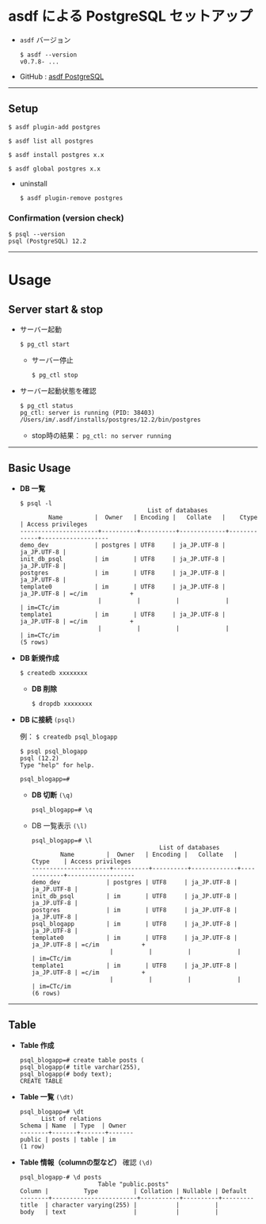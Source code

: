 # asdf による PostgreSQL セットアップ

- `asdf` バージョン

  ```
  $ asdf --version
  v0.7.8- ...
  ```

- GitHub : [asdf PostgreSQL](https://github.com/smashedtoatoms/asdf-postgres)

---

## Setup

```
$ asdf plugin-add postgres

$ asdf list all postgres

$ asdf install postgres x.x

$ asdf global postgres x.x
```

- uninstall

  `$ asdf plugin-remove postgres`

### Confirmation (version check)

```
$ psql --version
psql (PostgreSQL) 12.2
```

---

# Usage

## Server start & stop

- サーバー起動

  ```
  $ pg_ctl start
  ```

  - サーバー停止

    ```
    $ pg_ctl stop
    ```

- サーバー起動状態を確認

  ```
  $ pg_ctl status
  pg_ctl: server is running (PID: 38403)
  /Users/im/.asdf/installs/postgres/12.2/bin/postgres
  ```

  - stop時の結果： `pg_ctl: no server running`

---

## Basic Usage

- __DB 一覧__

  ```
  $ psql -l
                                      List of databases
          Name         |  Owner   | Encoding |   Collate   |    Ctype    | Access privileges 
  ----------------------+----------+----------+-------------+-------------+-------------------
  demo_dev             | postgres | UTF8     | ja_JP.UTF-8 | ja_JP.UTF-8 | 
  init_db_psql         | im       | UTF8     | ja_JP.UTF-8 | ja_JP.UTF-8 | 
  postgres             | im       | UTF8     | ja_JP.UTF-8 | ja_JP.UTF-8 | 
  template0            | im       | UTF8     | ja_JP.UTF-8 | ja_JP.UTF-8 | =c/im            +
                        |          |          |             |             | im=CTc/im
  template1            | im       | UTF8     | ja_JP.UTF-8 | ja_JP.UTF-8 | =c/im            +
                        |          |          |             |             | im=CTc/im
  (5 rows)
  ```

- __DB 新規作成__

  ```
  $ createdb xxxxxxxx
  ```

  - __DB 削除__

    ```
    $ dropdb xxxxxxxx
    ```

- __DB に接続__ `(psql)`

  例： `$ createdb psql_blogapp`

  ```
  $ psql psql_blogapp
  psql (12.2)
  Type "help" for help.

  psql_blogapp=#
  ```

  - __DB 切断__ `(\q)`

    ```
    psql_blogapp=# \q
    ```

  - DB 一覧表示 `(\l)`

    ```
    psql_blogapp=# \l
                                        List of databases
            Name         |  Owner   | Encoding |   Collate   |    Ctype    | Access privileges 
    ----------------------+----------+----------+-------------+-------------+-------------------
    demo_dev             | postgres | UTF8     | ja_JP.UTF-8 | ja_JP.UTF-8 | 
    init_db_psql         | im       | UTF8     | ja_JP.UTF-8 | ja_JP.UTF-8 | 
    postgres             | im       | UTF8     | ja_JP.UTF-8 | ja_JP.UTF-8 | 
    psql_blogapp         | im       | UTF8     | ja_JP.UTF-8 | ja_JP.UTF-8 | 
    template0            | im       | UTF8     | ja_JP.UTF-8 | ja_JP.UTF-8 | =c/im            +
                          |          |          |             |             | im=CTc/im
    template1            | im       | UTF8     | ja_JP.UTF-8 | ja_JP.UTF-8 | =c/im            +
                          |          |          |             |             | im=CTc/im
    (6 rows)
    ```

---

## Table

- __Table 作成__

  ```
  psql_blogapp=# create table posts (
  psql_blogapp(# title varchar(255),
  psql_blogapp(# body text);
  CREATE TABLE
  ```

- __Table 一覧__ `(\dt)`

  ```
  psql_blogapp=# \dt
        List of relations
  Schema | Name  | Type  | Owner 
  --------+-------+-------+-------
  public | posts | table | im
  (1 row)
  ```

- __Table 情報（columnの型など）__ 確認 `(\d)`

  ```
  psql_blogapp-# \d posts
                        Table "public.posts"
  Column |          Type          | Collation | Nullable | Default 
  --------+------------------------+-----------+----------+---------
  title  | character varying(255) |           |          | 
  body   | text                   |           |          | 
  ```
